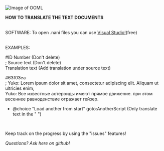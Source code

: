 ![Image of OOML](https://i.imgur.com/RRSuIp0.png)

**HOW TO TRANSLATE THE TEXT DOCUMENTS**<br />
<br />

SOFTWARE: To open .nani files you can use [Visual Studio!](https://visualstudio.microsoft.com/)(free)<br />
<br />

EXAMPLES:

#ID Number (Don't delete)<br />
; Source text (Don't delete)<br />
Translation text (Add translation under source text)<br />

#63f03ea<br />
; Yuko: Lorem ipsum dolor sit amet, consectetur adipiscing elit. Aliquam ut ultricies enim,<br />
Yuko: Все известные астероиды имеют прямое движение. при этом весеннее равноденствие отражает гейзер.<br />

* @choice "Load another from start" goto:AnotherScript (Only translate text in the " ")<br />
<br />

Keep track on the progress by using the "issues" features!

*Questions? Ask here on github!*
